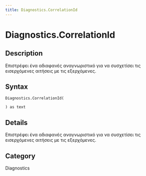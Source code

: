 ```yaml
---
title: Diagnostics.CorrelationId
---
```


# Diagnostics.CorrelationId


## Description

Επιστρέφει ένα αδιαφανές αναγνωριστικό για να συσχετίσει τις εισερχόμενες αιτήσεις με τις εξερχόμενες.


## Syntax

```powerquery
Diagnostics.CorrelationId(

) as text
```


## Details

Επιστρέφει ένα αδιαφανές αναγνωριστικό για να συσχετίσει τις εισερχόμενες αιτήσεις με τις εξερχόμενες.



## Category
Diagnostics
